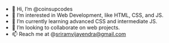 - 👋 Hi, I’m @coinsupcodes
- 👀 I’m interested in Web Development, like HTML, CSS, and JS.
- 🌱 I’m currently learning advanced CSS and intermediate JS.
- 💞️ I’m looking to collaborate on web projects.
- 📫 Reach me at @sriramvijayendra@gmail.com

<!---
coinsupcodes/coinsupcodes is a ✨ special ✨ repository because its `README.md` (this file) appears on your GitHub profile.
You can click the Preview link to take a look at your changes.
--->
